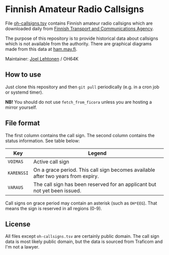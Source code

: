 <!-- -*- mode: markdown; coding: utf-8 -*- -->
# Finnish Amateur Radio Callsigns

File [oh-callsigns.tsv](oh-callsigns.tsv) contains Finnish
amateur radio callsigns which are downloaded daily from
[Finnish Transport and Communications Agency](https://www.traficom.fi/en).

The purpose of this repository is to provide historical data about
callsigns which is not available from the authority. There are graphical
diagrams made from this data at [ham.may.fi](http://ham.may.fi/ohcounts/).

Maintainer: [Joel Lehtonen](https://github.com/zouppen/) / OH64K

## How to use

Just clone this repository and then `git pull` periodically
(e.g. in a cron job or systemd timer).

**NB!** You should do not use `fetch_from_ficora` unless you are hosting a mirror
yourself.

## File format

The first column contains the call sign. The second column contains the status information. See table below:

Key | Legend
--- | ---
`VOIMAS` | Active call sign
`KARENSSI` | On a grace period. This call sign becomes available after two years from expiry.
`VARAUS` | The call sign has been reserved for an applicant but not yet been issued.

Call signs on grace period may contain an asterisk (such as
`OH*EEG`). That means the sign is reserved in all regions (0-9).

## License

All files except `oh-callsigns.tsv` are certainly public domain. The call
sign data is most likely public domain, but the data is sourced from
Traficom and I'm not a lawyer.
